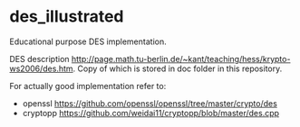 # des_illustrated
Educational purpose DES implementation.

DES description http://page.math.tu-berlin.de/~kant/teaching/hess/krypto-ws2006/des.htm. Copy of which is stored in doc folder in this repository.

For actually good implementation refer to:
* openssl https://github.com/openssl/openssl/tree/master/crypto/des
* cryptopp https://github.com/weidai11/cryptopp/blob/master/des.cpp
